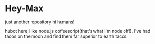 # Hey-Max
just another repository
hi humans!

hubot here,i like node.js coffeescript(that's what i'm node off!).
i've had tacos on the moon and find them far superior to earth tacos.
